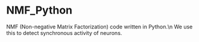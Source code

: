 # NMF_Python
NMF (Non-negative Matrix Factorization) code written in Python.\n
We use this to detect synchronous activity of neurons.
